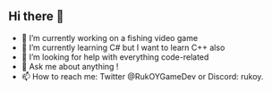 ## Hi there 👋

- 🔭 I’m currently working on a fishing video game
- 🌱 I’m currently learning C# but I want to learn C++ also
- 🤔 I’m looking for help with everything code-related
- 💬 Ask me about anything !
- 📫 How to reach me: Twitter @RukOYGameDev or Discord: rukoy.


